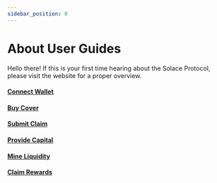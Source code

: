 ```yaml
---
sidebar_position: 0
---
```


# About User Guides

Hello there! If this is your first time hearing about the Solace Protocol, please visit the website for a proper overview.

#### [Connect Wallet](connect-wallet/connect-wallet.md)
#### [Buy Cover](buy-cover/buy-cover.md)
#### [Submit Claim](submit-a-claim/submitting-a-claim)
#### [Provide Capital](providing-capital/providing-capital.md)
#### [Mine Liquidity](liquidity-mining/liquidity-mining.md)
#### [Claim Rewards](claim-rewards/claim-rewards)